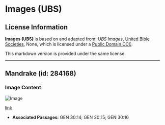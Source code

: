 # Images (UBS)

## License Information

**Images (UBS)** is based on and adapted from: _UBS Images_, [United Bible Societies](https://unitedbiblesocieties.org/), None, which is licensed under a [Public Domain CC0](https://creativecommons.org/public-domain/cc0/).

This markdown version is provided under the same license.



--------------------------------

## Mandrake (id: 284168)

### Image Content

![Image](https://cdn.aquifer.bible/aquifer-content/resources/Media/WEB-0616_mandrake.jpg)

[link](https://cdn.aquifer.bible/aquifer-content/resources/Media/WEB-0616_mandrake.jpg)

* **Associated Passages:** GEN 30:14; GEN 30:15; GEN 30:16

